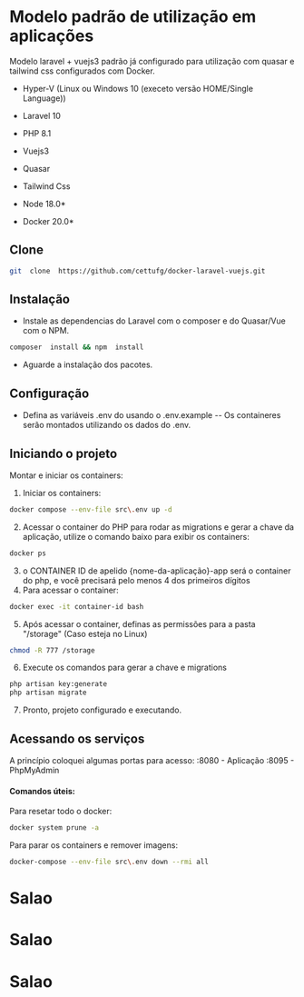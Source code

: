 
# Modelo padrão de utilização em aplicações

  

Modelo laravel + vuejs3 padrão já configurado para utilização com quasar e tailwind css configurados com Docker.

- Hyper-V (Linux ou Windows 10 (execeto versão HOME/Single Language))

- Laravel 10

- PHP 8.1

- Vuejs3

- Quasar

- Tailwind Css

- Node 18.0*

- Docker 20.0*

## Clone

  

```bash
git  clone  https://github.com/cettufg/docker-laravel-vuejs.git
```

  

## Instalação

- Instale as dependencias do Laravel com o composer e do Quasar/Vue com o NPM.

```bash
composer  install && npm  install
```

  

- Aguarde a instalação dos pacotes.

  

## Configuração

  

- Defina as variáveis .env do usando o .env.example
-- Os containeres serão montados utilizando os dados do .env.

## Iniciando o projeto
 Montar e iniciar os containers:
 1. Iniciar os containers:
 ```bash
docker compose --env-file src\.env up -d
```
2. Acessar o container do PHP para rodar as migrations e gerar a chave da aplicação, utilize o comando baixo para exibir os containers:
 ```bash
docker ps
```
3. o CONTAINER ID de apelido {nome-da-aplicação}-app será o container do php, e você precisará pelo menos 4 dos primeiros dígitos
4. Para acessar o container:
```bash 
docker exec -it container-id bash
```
5. Após acessar o container, definas as permissões para a pasta "/storage" (Caso esteja no Linux)
```bash 
chmod -R 777 /storage
```
6. Execute os comandos para gerar a chave e migrations
```bash
php artisan key:generate
php artisan migrate
```
7. Pronto, projeto configurado e executando.

## Acessando os serviços
A princípio coloquei algumas portas para acesso:
:8080 - Aplicação 
:8095 - PhpMyAdmin

#### Comandos úteis:
Para resetar todo o docker:
```bash
docker system prune -a
```
Para parar os containers e remover imagens:
```bash
docker-compose --env-file src\.env down --rmi all
```
# Salao
# Salao
# Salao
